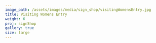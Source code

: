 ```yaml
---
image_path: /assets/images/media/sign_shop/visitingWomensEntry.jpg
title: Visiting Womens Entry
weight: 6
proj: signShop
gallery: true
size: large
---
```


